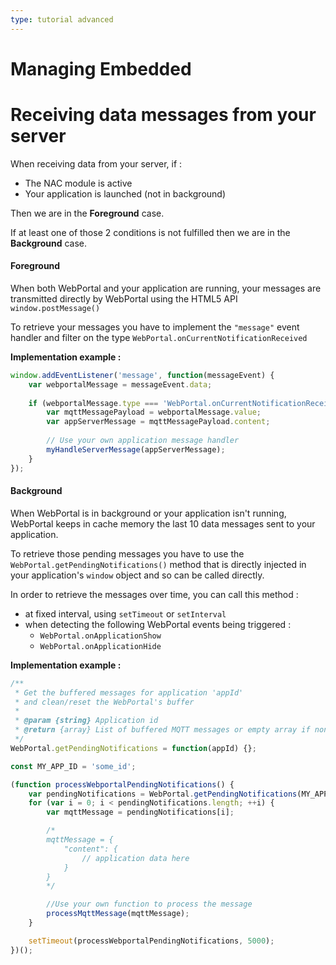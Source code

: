 ```yaml
---
type: tutorial advanced
---
```


# Managing Embedded

# Receiving data messages from your server

When receiving data from your server, if :

- The NAC module is active
- Your application is launched (not in background)

Then we are in the **Foreground** case.

If at least one of those 2 conditions is not fulfilled then we are in the **Background** case.

#### Foreground

When both WebPortal and your application are running, your messages are transmitted directly by WebPortal using the HTML5 API `window.postMessage()`

To retrieve your messages you have to implement the `"message"` event handler and filter on the type `WebPortal.onCurrentNotificationReceived`


**Implementation example :**
```javascript
window.addEventListener('message', function(messageEvent) {
	var webportalMessage = messageEvent.data;
	
	if (webportalMessage.type === 'WebPortal.onCurrentNotificationReceived') {
	    var mqttMessagePayload = webportalMessage.value;
	    var appServerMessage = mqttMessagePayload.content;
	
	    // Use your own application message handler
	    myHandleServerMessage(appServerMessage);
	}
});
```

#### Background

When WebPortal is in background or your application isn't running, WebPortal keeps in cache memory the last 10 data messages sent to your application.

To retrieve those pending messages you have to use the `WebPortal.getPendingNotifications()` method that is directly injected in your application's `window` object and so can be called directly.

In order to retrieve the messages over time, you can call this method :

- at fixed interval, using `setTimeout` or `setInterval`
- when detecting the following WebPortal events being triggered :
	+ `WebPortal.onApplicationShow`  
	+ `WebPortal.onApplicationHide`


**Implementation example :**

```javascript
/**
 * Get the buffered messages for application 'appId'
 * and clean/reset the WebPortal's buffer
 * 
 * @param {string} Application id
 * @return {array} List of buffered MQTT messages or empty array if none
 */
WebPortal.getPendingNotifications = function(appId) {};

const MY_APP_ID = 'some_id';

(function processWebportalPendingNotifications() {
	var pendingNotifications = WebPortal.getPendingNotifications(MY_APP_ID);
	for (var i = 0; i < pendingNotifications.length; ++i) {
		var mqttMessage = pendingNotifications[i];

		/*
		mqttMessage = {
			"content": {
				// application data here
			}
		}
		*/

		//Use your own function to process the message
		processMqttMessage(mqttMessage);
	}

	setTimeout(processWebportalPendingNotifications, 5000);
})();
```